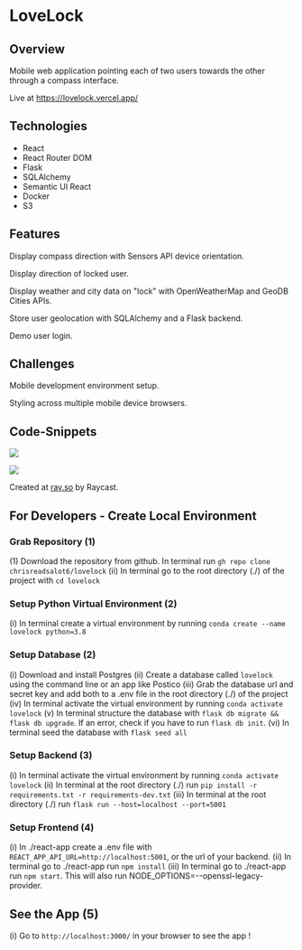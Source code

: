 # LoveLock

## Overview

Mobile web application pointing each of two users towards the other through a compass interface.

Live at https://lovelock.vercel.app/

## Technologies

- React
- React Router DOM
- Flask
- SQLAlchemy
- Semantic UI React
- Docker
- S3

## Features

Display compass direction with Sensors API device orientation.

Display direction of locked user.

Display weather and city data on "lock" with OpenWeatherMap and GeoDB Cities APIs.

Store user geolocation with SQLAlchemy and a Flask backend.

Demo user login.

## Challenges

Mobile development environment setup.

Styling across multiple mobile device browsers.

## Code-Snippets

![](https://github.com/rcreadii/lovelock/blob/main/documentation/create%20a%20lock.png)

![](https://github.com/rcreadii/lovelock/blob/main/documentation/pull%20compass%20data.png)

Created at [ray.so](https://ray.so) by Raycast.

## For Developers - Create Local Environment

### Grab Repository (1)

(1) Download the repository from github. In terminal run `gh repo clone chrisreadsalot6/lovelock`
(ii) In terminal go to the root directory (./) of the project with `cd lovelock`

### Setup Python Virtual Environment (2)

(i) In terminal create a virtual environment by running `conda create --name lovelock python=3.8`

### Setup Database (2)

(i) Download and install Postgres
(ii) Create a database called `lovelock` using the command line or an app like Postico
(iii) Grab the database url and secret key and add both to a .env file in the root directory (./) of the project
(iv) In terminal activate the virtual environment by running `conda activate lovelock`
(v) In terminal structure the database with `flask db migrate && flask db upgrade`. If an error, check if you have to run `flask db init`.
(vi) In terminal seed the database with `flask seed all`

### Setup Backend (3)

(i) In terminal activate the virtual environment by running `conda activate lovelock`
(ii) In terminal at the root directory (./) run `pip install -r requirements.txt -r requirements-dev.txt`
(iii) In terminal at the root directory (./) run `flask run --host=localhost --port=5001`

### Setup Frontend (4)

(i) In ./react-app create a .env file with `REACT_APP_API_URL=http://localhost:5001`, or the url of your backend.
(ii) In terminal go to ./react-app run `npm install`
(iii) In terminal go to ./react-app run `npm start`. This will also run NODE_OPTIONS=--openssl-legacy-provider.

## See the App (5)

(i) Go to `http://localhost:3000/` in your browser to see the app !
